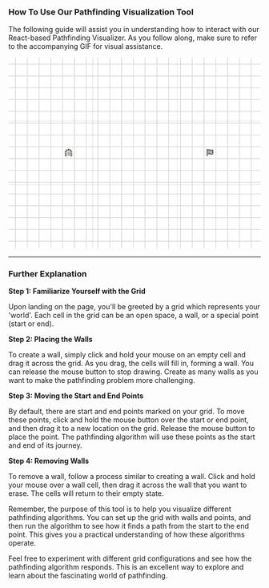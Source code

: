 ### How To Use Our Pathfinding Visualization Tool

The following guide will assist you in understanding how to interact with our React-based Pathfinding Visualizer. As you follow along, make sure to refer to the accompanying GIF for visual assistance.


![Pathfinding Visualizer Basics GIF](https://github.com/itaibenjy/Visualizer/blob/master/src/assets/images/Tutorial/Basic.gif?raw=true)

---

### Further Explanation

**Step 1: Familiarize Yourself with the Grid**

Upon landing on the page, you'll be greeted by a grid which represents your 'world'. Each cell in the grid can be an open space, a wall, or a special point (start or end). 

**Step 2: Placing the Walls**

To create a wall, simply click and hold your mouse on an empty cell and drag it across the grid. As you drag, the cells will fill in, forming a wall. You can release the mouse button to stop drawing. Create as many walls as you want to make the pathfinding problem more challenging. 

**Step 3: Moving the Start and End Points**

By default, there are start and end points marked on your grid. To move these points, click and hold the mouse button over the start or end point, and then drag it to a new location on the grid. Release the mouse button to place the point. The pathfinding algorithm will use these points as the start and end of its journey.

**Step 4: Removing Walls**

To remove a wall, follow a process similar to creating a wall. Click and hold your mouse over a wall cell, then drag it across the wall that you want to erase. The cells will return to their empty state.


Remember, the purpose of this tool is to help you visualize different pathfinding algorithms. You can set up the grid with walls and points, and then run the algorithm to see how it finds a path from the start to the end point. This gives you a practical understanding of how these algorithms operate. 

Feel free to experiment with different grid configurations and see how the pathfinding algorithm responds. This is an excellent way to explore and learn about the fascinating world of pathfinding.